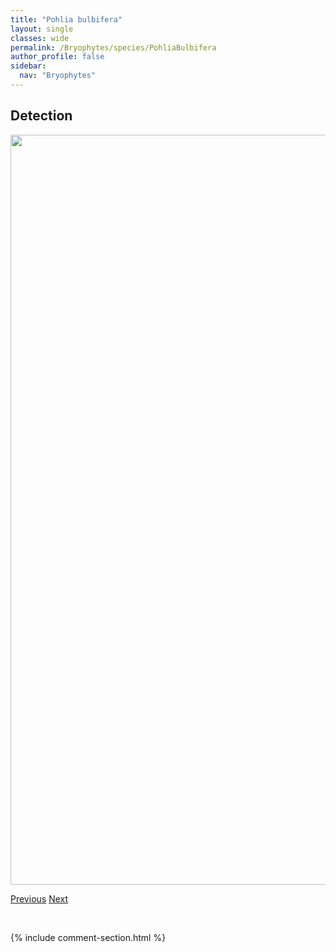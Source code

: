 ```yaml
---
title: "Pohlia bulbifera"
layout: single
classes: wide
permalink: /Bryophytes/species/PohliaBulbifera
author_profile: false
sidebar:
  nav: "Bryophytes"
---
```


<h2>Detection</h2>

<a href="https://drive.google.com/uc?export=view&id=1ZFLddRipk5eGAg4W4BZGjyZaLu505nG8">
<img src="https://drive.google.com/uc?export=view&id=1ZFLddRipk5eGAg4W4BZGjyZaLu505nG8" height = "1200" width = "800">
</a>


<a href="/DevelopmentWebsite/Bryophytes/species/PogonatumDentatum" class="pagination--pager" title="Pogonatum dentatum">Previous</a> <a href="/DevelopmentWebsite/Bryophytes/species/PohliaCruda" class="pagination--pager" title="Pohlia cruda">Next</a>

<p>&nbsp;</p>

{% include comment-section.html %}
